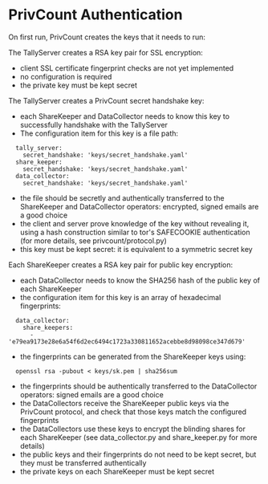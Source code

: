 # PrivCount Authentication

On first run, PrivCount creates the keys that it needs to run:

The TallyServer creates a RSA key pair for SSL encryption:
* client SSL certificate fingerprint checks are not yet implemented
* no configuration is required
* the private key must be kept secret

The TallyServer creates a PrivCount secret handshake key:
* each ShareKeeper and DataCollector needs to know this key to
  successfully handshake with the TallyServer
* The configuration item for this key is a file path:
```
  tally_server:
    secret_handshake: 'keys/secret_handshake.yaml'
  share_keeper:
    secret_handshake: 'keys/secret_handshake.yaml'
  data_collector:
    secret_handshake: 'keys/secret_handshake.yaml'
```
* the file should be secretly and authentically transferred to the
  ShareKeeper and DataCollector operators: encrypted, signed emails are a
  good choice
* the client and server prove knowledge of the key without revealing it,
  using a hash construction similar to tor's SAFECOOKIE authentication
  (for more details, see privcount/protocol.py)
* this key must be kept secret: it is equivalent to a symmetric secret key

Each ShareKeeper creates a RSA key pair for public key encryption:
* each DataCollector needs to know the SHA256 hash of the public key of
  each ShareKeeper
* the configuration item for this key is an array of hexadecimal
  fingerprints:
```
  data_collector:
    share_keepers:
      - 'e79ea9173e28e6a54f6d2ec6494c1723a330811652acebbe8d98098ce347d679'
```
* the fingerprints can be generated from the ShareKeeper keys using:
```
  openssl rsa -pubout < keys/sk.pem | sha256sum
```
* the fingerprints should be authentically transferred to the
  DataCollector operators: signed emails are a good choice
* the DataCollectors receive the ShareKeeper public keys via the PrivCount
  protocol, and check that those keys match the configured fingerprints
* the DataCollectors use these keys to encrypt the blinding shares for
  each ShareKeeper
  (see data_collector.py and share_keeper.py for more details)
* the public keys and their fingerprints do not need to be kept secret,
  but they must be transferred authentically
* the private keys on each ShareKeeper must be kept secret
